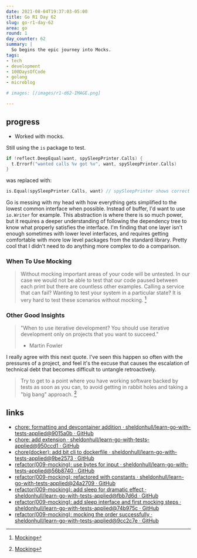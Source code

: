```yaml
---
date: 2021-08-04T19:37:03-05:00
title: Go R1 Day 62
slug: go-r1-day-62
area: go
round: 1
day_counter: 62
summary: |
  So begins the epic journey into Mocks.
tags:
- tech
- development
- 100DaysOfCode
- golang
- microblog

# images: [/images/r1-d62-IMAGE.png]

---
```


## progress

- Worked with mocks.

Still using the `is` package to test.

```go
if !reflect.DeepEqual(want, spySleepPrinter.Calls) {
  t.Errorf("wanted calls %v got %v", want, spySleepPrinter.Calls)
}
```

was replaced with:

```go
is.Equal(spySleepPrinter.Calls, want) // spySleepPrinter shows correct order of calls
```

Go is messing with my head with how everything gets simplified to the lowest common interface when possible.
Instead of buffer, I'd want to use `io.Writer` for example.
This abstraction is where there is so much power, but it requires a deeper understanding of following the dependency tree to know what properly satisfies the interface.
I'm finding that one layer isn't enough sometimes with lower level interfaces, and requires getting comfortable with more low level packages from the standard library.
Pretty cool that I didn't need to do anything more complex to do a comparison.

### When To Use Mocking

> Without mocking important areas of your code will be untested.
> In our case we would not be able to test that our code paused between each print but there are countless other examples.
> Calling a service that can fail?
> Wanting to test your system in a particular state?
> It is very hard to test these scenarios without mocking.
[^mocking]

### Other Good Insights

> "When to use iterative development? You should use iterative development only on projects that you want to succeed."
> - Martin Fowler

I really agree with this next quote.
I've seen this happen so often with the pressures of a project, and feel it's the excuse that causes the escalation of technical debt that becomes difficult to untangle retroactively.

> Try to get to a point where you have working software backed by tests as soon as you can, to avoid getting in rabbit holes and taking a "big bang" approach. [^mocking]

## links

- [chore: formatting and devcontainer addition · sheldonhull/learn-go-with-tests-applied@9015a0b · GitHub](https://github.com/sheldonhull/learn-go-with-tests-applied/commit/9015a0b4b15d72c2523dd1c2136ed222d125d0ea)
- [chore: add extension · sheldonhull/learn-go-with-tests-applied@950ccd1 · GitHub](https://github.com/sheldonhull/learn-go-with-tests-applied/commit/950ccd16da38b29c7161b17e5bef622fe4d6c64d)
- [chore(docker): add bit cli to dockerfile · sheldonhull/learn-go-with-tests-applied@9be2573 · GitHub](https://github.com/sheldonhull/learn-go-with-tests-applied/commit/9be2573a6f6dc3643052248515f6c344b80fa74e)
- [refactor(009-mocking): use bytes for input · sheldonhull/learn-go-with-tests-applied@56b8740 · GitHub](https://github.com/sheldonhull/learn-go-with-tests-applied/commit/56b8740c64d508289c56125eaa82c3e989d91f1a)
- [refactor(009-mocking): refactored with constants · sheldonhull/learn-go-with-tests-applied@24a2709 · GitHub](https://github.com/sheldonhull/learn-go-with-tests-applied/commit/24a2709f0ac34487be60900f8c8d84ca023e361c)
- [refactor(009-mocking): add sleep for dramatic effect · sheldonhull/learn-go-with-tests-applied@fbb7d6d · GitHub](https://github.com/sheldonhull/learn-go-with-tests-applied/commit/fbb7d6dca28ee07276cd49387b4f72d5c88eb443)
- [refactor(009-mocking): add sleep interface and first mocking steps · sheldonhull/learn-go-with-tests-applied@74b975c · GitHub](https://github.com/sheldonhull/learn-go-with-tests-applied/commit/74b975cbc9b99abafb3cf87f898b986242c275a7)
- [refactor(009-mocking): mocking the order successfully · sheldonhull/learn-go-with-tests-applied@9cc2c7e · GitHub](https://github.com/sheldonhull/learn-go-with-tests-applied/commit/9cc2c7e96fbaa5b08792e318f739aba4de769401)

[^mocking]: [Mocking](https://quii.gitbook.io/learn-go-with-tests/go-fundamentals/mocking)
